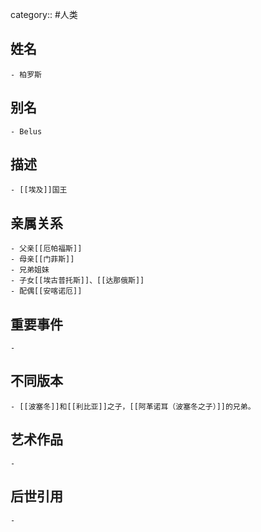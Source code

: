 category:: #人类
## 姓名
	- 柏罗斯
## 别名
	- Belus
## 描述
	- [[埃及]]国王
## 亲属关系
	- 父亲[[厄帕福斯]]
	- 母亲[[门菲斯]]
	- 兄弟姐妹
	- 子女[[埃古普托斯]]、[[达那俄斯]]
	- 配偶[[安喀诺厄]]
## 重要事件
	-
## 不同版本
	- [[波塞冬]]和[[利比亚]]之子，[[阿革诺耳（波塞冬之子）]]的兄弟。
## 艺术作品
	-
## 后世引用
	-
